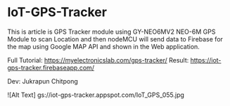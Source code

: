 # IoT-GPS-Tracker
This is article is GPS Tracker module using GY-NEO6MV2 NEO-6M GPS Module to scan Location and then nodeMCU will send data to Firebase for the map using Google MAP API and shown in the Web application.

Full Tutorial: https://myelectronicslab.com/gps-tracker/
Result: https://iot-gps-tracker.firebaseapp.com/

Dev: Jukrapun Chitpong

![Alt Text] gs://iot-gps-tracker.appspot.com/IoT_GPS_055.jpg
